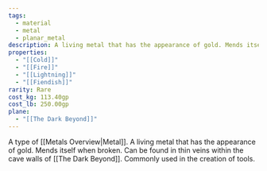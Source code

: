 ```yaml
---
tags:
  - material
  - metal
  - planar_metal
description: A living metal that has the appearance of gold. Mends itself when broken. Can be found in thin veins within the cave walls of Tenebris. Commonly used in the creation of tools.
properties:
  - "[[Cold]]"
  - "[[Fire]]"
  - "[[Lightning]]"
  - "[[Fiendish]]"
rarity: Rare
cost_kg: 113.40gp
cost_lb: 250.00gp
plane:
  - "[[The Dark Beyond]]"
---
```

A type of [[Metals Overview|Metal]]. A living metal that has the appearance of gold. Mends itself when broken. Can be found in thin veins within the cave walls of [[The Dark Beyond]]. Commonly used in the creation of tools.
